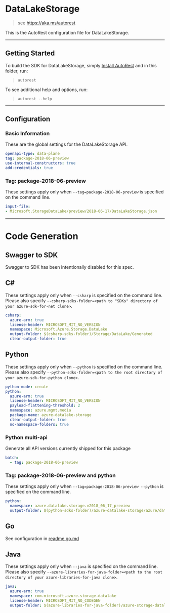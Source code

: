 # DataLakeStorage

> see https://aka.ms/autorest

This is the AutoRest configuration file for DataLakeStorage.



---
## Getting Started
To build the SDK for DataLakeStorage, simply [Install AutoRest](https://aka.ms/autorest/install) and in this folder, run:

> `autorest`

To see additional help and options, run:

> `autorest --help`
---

## Configuration



### Basic Information
These are the global settings for the DataLakeStorage API.

``` yaml
openapi-type: data-plane
tag: package-2018-06-preview
use-internal-constructors: true
add-credentials: true
```


### Tag: package-2018-06-preview

These settings apply only when `--tag=package-2018-06-preview` is specified on the command line.

``` yaml $(tag) == 'package-2018-06-preview'
input-file:
- Microsoft.StorageDataLake/preview/2018-06-17/DataLakeStorage.json
```

---
# Code Generation


## Swagger to SDK

Swagger to SDK has been intentionally disabled for this spec.

## C#

These settings apply only when `--csharp` is specified on the command line.
Please also specify `--csharp-sdks-folder=<path to "SDKs" directory of your azure-sdk-for-net clone>`.

``` yaml $(csharp)
csharp:
  azure-arm: true
  license-header: MICROSOFT_MIT_NO_VERSION
  namespace: Microsoft.Azure.Storage.DataLake
  output-folder: $(csharp-sdks-folder)/Storage/DataLake/Generated
  clear-output-folder: true
```


## Python

These settings apply only when `--python` is specified on the command line.
Please also specify `--python-sdks-folder=<path to the root directory of your azure-sdk-for-python clone>`.

``` yaml $(python)
python-mode: create
python:
  azure-arm: true
  license-header: MICROSOFT_MIT_NO_VERSION
  payload-flattening-threshold: 2
  namespace: azure.mgmt.media
  package-name: azure-datalake-storage
  clear-output-folder: true
  no-namespace-folders: true
```

### Python multi-api

Generate all API versions currently shipped for this package

```yaml $(python) && $(multiapi)
batch:
  - tag: package-2018-06-preview
```

### Tag: package-2018-06-preview and python

These settings apply only when `--tag=package-2018-06-preview --python` is specified on the command line.

``` yaml $(tag) == 'package-2018-06-preview' && $(python)
python:
  namespace: azure.datalake.storage.v2018_06_17_preview
  output-folder: $(python-sdks-folder)/azure-datalake-storage/azure/datalake/storage/v2018_06_17_preview
```

## Go

See configuration in [readme.go.md](./readme.go.md)

## Java

These settings apply only when `--java` is specified on the command line.
Please also specify `--azure-libraries-for-java-folder=<path to the root directory of your azure-libraries-for-java clone>`.

``` yaml $(java)
java:
  azure-arm: true
  namespace: com.microsoft.azure.storage.datalake
  license-header: MICROSOFT_MIT_NO_CODEGEN
  output-folder: $(azure-libraries-for-java-folder)/azure-storage-datalake
```
